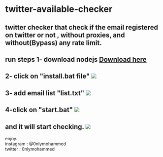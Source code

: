 # twitter-available-checker
twitter checker that check if the email registered on twitter or not , without proxies, and without(Bypass) any rate limit.
--------------------
**run steps**
1- download nodejs 
<a href="https://nodejs.org/dist/v14.15.5/node-v14.15.5-x64.msi">Download here</a>
----------------
2- click on "install.bat file"
<img src="https://j.top4top.io/p_1879l34g51.png">
----------------
3- add email list "list.txt" 
<img src="https://a.top4top.io/p_1879m1zv11.png">
----------------
4-click on "start.bat"
<img src="https://g.top4top.io/p_1879omvpq1.png">
----------------
and it will start checking.
<img src="https://e.top4top.io/p_1879cn40e1.png">
----------------


enjoy. <br>
instagram : @0nlymohammed <br>
twitter : 0nlymohammed
